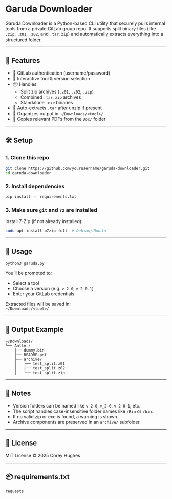 # Garuda Downloader

Garuda Downloader is a Python-based CLI utility that securely pulls internal tools from a private GitLab group repo. It supports split binary files (like `.zip`, `.z01`, `.z02`, and `.tar.zip`) and automatically extracts everything into a structured folder.

---

## 🔧 Features

- 🔐 GitLab authentication (username/password)
- 🧭 Interactive tool & version selection
- 📦 Handles:
  - Split zip archives (`.z01`, `.z02`, `.zip`)
  - Combined `.tar.zip` archives
  - Standalone `.exe` binaries
- 📂 Auto-extracts `.tar` after unzip if present
- 📁 Organizes output in `~/Downloads/<tool>/`
- 📄 Copies relevant PDFs from the `Doc/` folder

---

## 🛠️ Setup

### 1. Clone this repo

```bash
git clone https://github.com/yourusername/garuda-downloader.git
cd garuda-downloader
```

### 2. Install dependencies

```bash
pip install -r requirements.txt
```

### 3. Make sure `git` and `7z` are installed

Install 7-Zip (if not already installed):

```bash
sudo apt install p7zip-full  # Debian/Ubuntu
```

---

## 🚀 Usage

```bash
python3 garuda.py
```

You’ll be prompted to:

- Select a tool
- Choose a version (e.g. `v 2-0`, `v 2-0-1`)
- Enter your GitLab credentials

Extracted files will be saved in:  
`~/Downloads/<tool>/`

---

## 📁 Output Example

```
~/Downloads/
└── Antler/
    ├── dummy.bin
    ├── README.pdf
    ├── archive/
    │   ├── test_split.z01
    │   ├── test_split.z02
    │   └── test_split.zip
```

---

## 🧪 Notes

- Version folders can be named like `v 2-0`, `v_2-0`, `v 2-0-1`, etc.
- The script handles case-insensitive folder names like `/Bin` or `/bin`.
- If no valid zip or exe is found, a warning is shown.
- Archive components are preserved in an `archive/` subfolder.

---

## 📄 License

MIT License © 2025 Corey Hughes

---

## 📦 requirements.txt

```
requests
```
